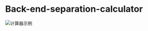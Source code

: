 # Back-end-separation-calculator
![计算器示例]([https://github.com/832102206/Calculator1/blob/main/Calculator.png](https://github.com/832102206/Back-end-separation-calculator/blob/main/Back_and_end%20calculator.png)https://github.com/832102206/Back-end-separation-calculator/blob/main/Back_and_end%20calculator.png)
